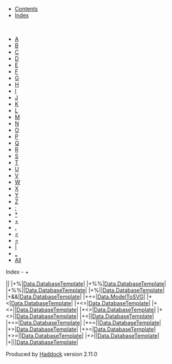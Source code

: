 -   [Contents](index.html)
-   [Index](doc-index.html)

 

-   [A](doc-index-A.html)
-   [B](doc-index-B.html)
-   [C](doc-index-C.html)
-   [D](doc-index-D.html)
-   [E](doc-index-E.html)
-   [F](doc-index-F.html)
-   [G](doc-index-G.html)
-   [H](doc-index-H.html)
-   [I](doc-index-I.html)
-   [J](doc-index-J.html)
-   [K](doc-index-K.html)
-   [L](doc-index-L.html)
-   [M](doc-index-M.html)
-   [N](doc-index-N.html)
-   [O](doc-index-O.html)
-   [P](doc-index-P.html)
-   [Q](doc-index-Q.html)
-   [R](doc-index-R.html)
-   [S](doc-index-S.html)
-   [T](doc-index-T.html)
-   [U](doc-index-U.html)
-   [V](doc-index-V.html)
-   [W](doc-index-W.html)
-   [X](doc-index-X.html)
-   [Y](doc-index-Y.html)
-   [Z](doc-index-Z.html)
-   [:](doc-index-58.html)
-   [\*](doc-index-42.html)
-   [+](doc-index-43.html)
-   [.](doc-index-46.html)
-   [\<](doc-index-60.html)
-   [=](doc-index-61.html)
-   [|](doc-index-124.html)
-   [\_](doc-index-95.html)
-   [All](doc-index-All.html)

Index - +

||
|+%|[Data.DatabaseTemplate](Data-DatabaseTemplate.html#v:-43--37-)|
|+%%|[Data.DatabaseTemplate](Data-DatabaseTemplate.html#v:-43--37--37-)|
|+%%||[Data.DatabaseTemplate](Data-DatabaseTemplate.html#v:-43--37--37--124-)|
|+%||[Data.DatabaseTemplate](Data-DatabaseTemplate.html#v:-43--37--124-)|
|+&&|[Data.DatabaseTemplate](Data-DatabaseTemplate.html#v:-43--38--38-)|
|++=|[Data.ModelToSVG](Data-ModelToSVG.html#v:-43--43--61-)|
|+\<|[Data.DatabaseTemplate](Data-DatabaseTemplate.html#v:-43--60-)|
|+\<=|[Data.DatabaseTemplate](Data-DatabaseTemplate.html#v:-43--60--61-)|
|+\<=||[Data.DatabaseTemplate](Data-DatabaseTemplate.html#v:-43--60--61--124-)|
|+\<\>|[Data.DatabaseTemplate](Data-DatabaseTemplate.html#v:-43--60--62-)|
|+\<\>||[Data.DatabaseTemplate](Data-DatabaseTemplate.html#v:-43--60--62--124-)|
|+\<||[Data.DatabaseTemplate](Data-DatabaseTemplate.html#v:-43--60--124-)|
|+==|[Data.DatabaseTemplate](Data-DatabaseTemplate.html#v:-43--61--61-)|
|+==||[Data.DatabaseTemplate](Data-DatabaseTemplate.html#v:-43--61--61--124-)|
|+\>|[Data.DatabaseTemplate](Data-DatabaseTemplate.html#v:-43--62-)|
|+\>=|[Data.DatabaseTemplate](Data-DatabaseTemplate.html#v:-43--62--61-)|
|+\>=||[Data.DatabaseTemplate](Data-DatabaseTemplate.html#v:-43--62--61--124-)|
|+\>||[Data.DatabaseTemplate](Data-DatabaseTemplate.html#v:-43--62--124-)|
|+|||[Data.DatabaseTemplate](Data-DatabaseTemplate.html#v:-43--124--124-)|

Produced by [Haddock](http://www.haskell.org/haddock/) version 2.11.0
